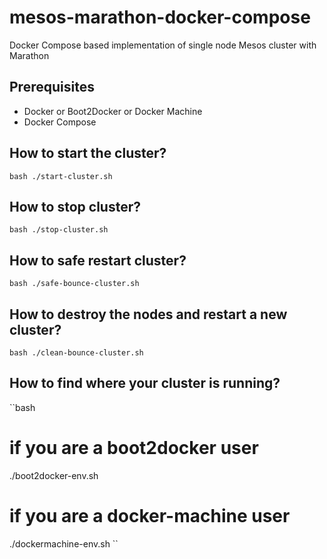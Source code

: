 # mesos-marathon-docker-compose

Docker Compose based implementation of single node Mesos cluster with Marathon

## Prerequisites
- Docker or Boot2Docker or Docker Machine
- Docker Compose

## How to start the cluster?
``bash
./start-cluster.sh
``

## How to stop cluster?
``bash
./stop-cluster.sh
``

## How to safe restart cluster?
``bash
./safe-bounce-cluster.sh
``

## How to destroy the nodes and restart a new cluster?
``bash
./clean-bounce-cluster.sh
``

## How to find where your cluster is running?
``bash
# if you are a boot2docker user
./boot2docker-env.sh

# if you are a docker-machine user
./dockermachine-env.sh
``
